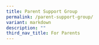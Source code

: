 ```yaml
---
title: Parent Support Group
permalink: /parent-support-group/
variant: markdown
description: ""
third_nav_title: For Parents
---
```

